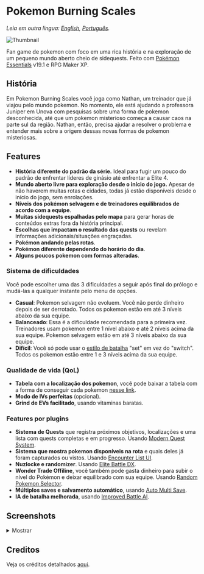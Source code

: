 # Pokemon Burning Scales

*Leia em outra lingua: [English](README.md), [Português](README.pt.md).*

![Thumbnail](https://user-images.githubusercontent.com/64505839/126537600-ea1142b8-32a6-4646-a451-77852e4e190a.png)

Fan game de pokemon com foco em uma rica história e na exploração de um pequeno mundo aberto cheio de sidequests. Feito com [Pokémon Essentials](https://github.com/Maruno17/pokemon-essentials) v19.1 e RPG Maker XP.

## História

Em Pokemon Burning Scales você joga como Nathan, um treinador que já viajou pelo mundo pokemon. No momento, ele está ajudando a professora Juniper em Unova com pesquisas sobre uma forma de pokemon desconhecida, até que um pokemon misterioso começa a causar caos na parte sul da região. Nathan, então, precisa ajudar a resolver o problema e entender mais sobre a origem dessas novas formas de pokemon misteriosas.

## Features

* **História diferente do padrão da série.** Ideal para fugir um pouco do padrão de enfrentar líderes de ginásio até enfrentar a Elite 4.
* **Mundo aberto livre para exploração desde o início do jogo.** Apesar de não haverem muitas rotas e cidades, todas já estão disponíveis desde o início do jogo, sem enrolações.
* **Níveis dos pokémon selvagem e de treinadores equilibrados de acordo com a equipe**.
* **Muitas sidequests espalhadas pelo mapa** para gerar horas de conteúdos extras fora da história principal.
* **Escolhas que impactam o resultado das quests** ou revelam informações adicionais/situações engraçadas.
* **Pokémon andando pelas rotas**.
* **Pokémon diferente dependendo do horário do dia**.
* **Alguns poucos pokemon com formas alteradas**.

### Sistema de dificuldades

Você pode escolher uma das 3 dificuldades a seguir após final do prólogo e mudá-las a qualquer instante pelo menu de opções.

* **Casual**: Pokemon selvagem não evoluem. Você não perde dinheiro depois de ser derrotado. Todos os pokemon estão em até 3 níveis abaixo da sua equipe.
* **Balanceado**: Essa é a dificuldade recomendada para a primeira vez. Treinadores usam pokemon entre 1 nível abaixo e até 2 níveis acima da sua equipe. Pokemon selvagem estão em até 3 níveis abaixo da sua equipe.
* **Difícil**: Você só pode usar o [estilo de batalha](https://bulbapedia.bulbagarden.net/wiki/Options#Battle_Style) "set" em vez do "switch". Todos os pokemon estão entre 1 e 3 níveis acima da sua equipe.

### Qualidade de vida (QoL)

* **Tabela com a localização dos pokemon**, você pode baixar a tabela com a forma de conseguir cada pokemon [nesse link](https://github.com/Benitex/Pokemon-Burning-Scales/blob/main/Docs/Encounter%20locations.xlsx).
* **Modo de IVs perfeitas** (opcional).
* **Grind de EVs facilitado**, usando vitaminas baratas.

### Features por plugins

* **Sistema de Quests** que registra próximos objetivos, localizações e uma lista com quests completas e em progresso. Usando [Modern Quest System](https://reliccastle.com/resources/709/).
* **Sistema que mostra pokemon disponíveis na rota** e quais deles já foram capturados ou vistos. Usando [Encounter List UI](https://reliccastle.com/resources/658/).
* **Nuzlocke e randomizer**. Usando [Elite Battle DX](https://luka-sj.com/res/ebdx).
* **Wonder Trade Offiline**, você também pode gasta dinheiro para subir o nível do Pokémon e deixar equilibrado com sua equipe. Usando [Random Pokemon Selector](https://reliccastle.com/resources/693/).
* **Múltiplos saves e salvamento automático**, usando [Auto Multi Save](https://reliccastle.com/threads/5644/).
* **IA de batalha melhorada**, usando [Improved Battle AI](https://reliccastle.com/resources/1163/).

## Screenshots

<details>
    <summary>Mostrar</summary>
    <img src="https://user-images.githubusercontent.com/64505839/144768048-336ded8b-f99c-48c1-ad57-e9706e8f6ceb.png" width="400"/> <img src="https://user-images.githubusercontent.com/64505839/144768040-f444fe4a-2e4f-4f42-9ae6-fc4623a222c3.png" width="400"/>
    <img src="https://user-images.githubusercontent.com/64505839/144768035-7d5a0174-9834-4b23-9736-f4d87cc33719.png" width="400"/> <img src="https://user-images.githubusercontent.com/64505839/144768029-913482da-a4a4-4643-9b4c-3174cdf278ea.png" width="400"/>
    <img src="https://user-images.githubusercontent.com/64505839/144768052-732953e2-671d-4c43-9b0c-9890601158f0.png" width="400"/> <img src="https://user-images.githubusercontent.com/64505839/144768054-ea8f6f55-60e6-4354-865f-d58428704eaf.png" width="400"/>
    <img src="https://user-images.githubusercontent.com/64505839/144768044-5021f3cc-9c87-4901-b027-18d3053cc2cc.png" width="400"/> <img src="https://user-images.githubusercontent.com/64505839/162638956-f175a2c1-ccc4-4242-822c-3c66b4aa153a.png" width="400"/>
    <img src="https://user-images.githubusercontent.com/64505839/162638984-516b63eb-14ce-4a41-879d-fd45ec4c07aa.png" width="400"/> <img src="https://user-images.githubusercontent.com/64505839/162639379-cb054aca-2507-4782-af3b-8a86d099aa0b.png" width="400"/>
</details>

## Creditos

Veja os créditos detalhados [aqui](Créditos.md).
